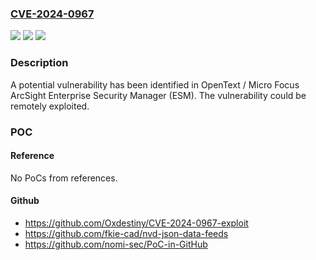 ### [CVE-2024-0967](https://cve.mitre.org/cgi-bin/cvename.cgi?name=CVE-2024-0967)
![](https://img.shields.io/static/v1?label=Product&message=ArcSight%20Enterprise%20Security%20Manager&color=blue)
![](https://img.shields.io/static/v1?label=Version&message=0%3C%2024.1%20(7.7.0)%20&color=brighgreen)
![](https://img.shields.io/static/v1?label=Vulnerability&message=Remote%20Vulnerability&color=brighgreen)

### Description

A potential vulnerability has been identified in OpenText / Micro Focus ArcSight Enterprise Security Manager (ESM). The vulnerability could be remotely exploited.

### POC

#### Reference
No PoCs from references.

#### Github
- https://github.com/Oxdestiny/CVE-2024-0967-exploit
- https://github.com/fkie-cad/nvd-json-data-feeds
- https://github.com/nomi-sec/PoC-in-GitHub

